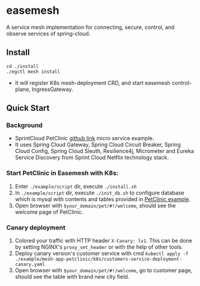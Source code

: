 # easemesh
A service mesh implementation for connecting, secure, control, and observe services of spring-cloud.

## Install 
```
cd ./install
./egctl mesh install
```
* It will register K8s mesh-deployment CRD, and start easemesh control-plane, IngressGateway. 

## Quick Start
### Background
* SprintCloud PetClinic  [github link](https://github.com/spring-petclinic/spring-petclinic-cloud) micro service example.
* It uses Spring Cloud Gateway, Spring Cloud Circuit Breaker, Spring Cloud Config, Spring Cloud Sleuth, Resilience4j, Micrometer and Eureka Service Discovery from Sprint Cloud Netflix technology stack.

### Start PetClinic in Easemesh with K8s:
1. Enter `./example/script` dir, execute `./install.sh `
2. In `./example/script` dir, execute `./init_db.sh` to configure database which is mysql with contents and tables provided in [PetClinic example](https://github.com/spring-projects/spring-petclinic/tree/main/src/main/resources/db/mysql).
3. Open browser with `$your_domain/pet/#!/welcome`, should see the welcome page of PetClinic. 

### Canary deployment
1. Colored your traffic with HTTP header `X-Canary: lv1`. This can be done by setting NGINX's `proxy_set_header` or with the help of other tools.
2. Deploy canary version's customer service with cmd `kubectl apply -f  ./example/mesh-app-petclinic/k8s/customers-service-deployment-canary.yaml`
3. Open browser with `$your_domain/pet/#!/welcome`, go to customer page, should see the table with brand new city field. 

